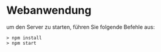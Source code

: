 # Webanwendung

um den Server zu starten, führen Sie folgende Befehle aus:

```console
> npm install
> npm start
```